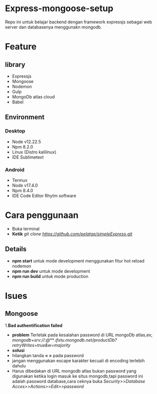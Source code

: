# Express-mongoose-setup

Repo ini untuk belajar backend dengan framework expressjs sebagai web server dan databasenya menggunakn mongodb.

# Feature

## library
 - Expressjs
 - Mongoose
 - Nodemon
 - Gulp 
 - MongoDb atlas cloud 
 - Babel
 
## Environment
### Desktop
 - Node v12.22.5
 - Npm 8.2.0
 - Linux (Distro kalilinux)
 - IDE Sublimetext
 
### Android
 - Termux
 - Node v17.4.0
 - Npm 8.4.0
 - IDE Code Editor Rhytm software


# Cara penggunaan

- Buka terminal
- **Ketik** *git clone https://github.com/pelatge/simpleExpress.git* 


## Details

- **npm start** untuk mode development menggunakan fitur hot reload nodemon 
- **npm run dev** untuk mode development 
- **npm run build** untuk mode production

# Isues
## Mongoose
1.**Bad authentification failed**
- **problem**
Terletak pada kesalahan password di URL mongoDb atlas,ex;
*mongodb+srv://<userdb>:<password>@****.ifxtu.mongodb.net/productDb?retryWrites=true&w=majority*
- **solusi**
- hilangkan tanda **< >** pada password
- jangan menggunakan escape karakter kecuali di encoding terlebih dahulu
- Harus dibedakan <password> di URL mongodb atlas bukan password yang digunakan ketika login masuk ke situs mongodb,tapi password ini adalah password database,cara ceknya buka *Security>>Database Acces>>Actions>>Edit>>password*